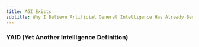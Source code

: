 ```yaml
---
title: AGI Exists
subtitle: Why I Believe Artificial General Intelligence Has Already Been "Invented"
---
```


### YAID (Yet Another Intelligence Definition)


